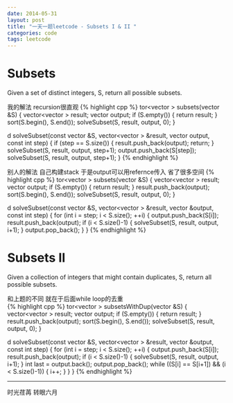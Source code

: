 ```yaml
---
date: 2014-05-31
layout: post
title: "一天一题leetcode - Subsets I & II "
categories: code
tags: leetcode
---
```


# Subsets
Given a set of distinct integers, S, return all possible subsets.   

<!--more-->
我的解法 recursion很直观
{% highlight cpp %}
tor<vector<int> > subsets(vector<int> &S) {
 vector<vector<int> > result;
 vector<int> output;
    if (S.empty()) {
        return result;
    }
    sort(S.begin(), S.end());
    solveSubset(S, result, output, 0);
}

d solveSubset(const vector<int> &S,
 vector<vector<int> > &result,
 vector<int> output,
    const int step) {
    if (step == S.size()) {
        result.push_back(output);
        return;
    }
    solveSubset(S, result, output, step+1);
    output.push_back(S[step]);
    solveSubset(S, result, output, step+1);
}
{% endhighlight %}

别人的解法 自己构建stack 于是output可以用refernce传入 省了很多空间
{% highlight cpp %}
tor<vector<int> > subsets(vector<int> &S) {
 vector<vector<int> > result;
 vector<int> output;
    if (S.empty()) {
        return result;
    }
    result.push_back(output);
    sort(S.begin(), S.end());
    solveSubset(S, result, output, 0);
}

d solveSubset(const vector<int> &S,
 vector<vector<int> > &result,
 vector<int> &output,
    const int step) {
    for (int i = step; i < S.size(); ++i) {
        output.push_back(S[i]);
        result.push_back(output);
        if (i < S.size()-1) {
            solveSubset(S, result, output, i+1);
        }
        output.pop_back();
    }
}
{% endhighlight %}

# Subsets II
Given a collection of integers that might contain duplicates, S, return all possible subsets.   

和上题的不同 就在于后面while loop的去重   
{% highlight cpp %}
tor<vector<int> > subsetsWithDup(vector<int> &S) {
 vector<vector<int> > result;
 vector<int> output;
    if (S.empty()) {
        return result;
    }
    result.push_back(output);
    sort(S.begin(), S.end());
    solveSubset(S, result, output, 0);
}

d solveSubset(const vector<int> &S,
 vector<vector<int> > &result,
 vector<int> &output,
    const int step) {
    for (int i = step; i < S.size(); ++i) {
        output.push_back(S[i]);
        result.push_back(output);
        if (i < S.size()-1) {
            solveSubset(S, result, output, i+1);
        }
        int last = output.back();
        output.pop_back();
        while ((S[i] == S[i+1]) && (i < S.size()-1)) {
            i++;
        }
    }
}
{% endhighlight %}

---
时光荏苒 转眼六月